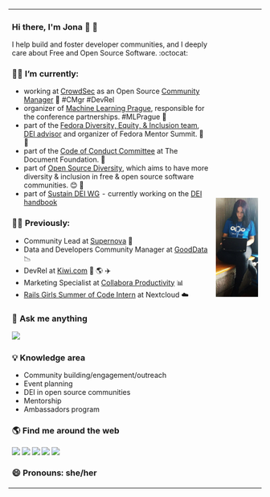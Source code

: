 <table border="0">
<tr>
<td>

### Hi there, I'm Jona 👋 🌻

<!--
**jonatoni/jonatoni** is a ✨ _special_ ✨ repository because its `README.md` (this file) appears on your GitHub profile.

Here are some ideas to get you started:

- 🔭 I’m currently working on ...
- 🌱 I’m currently learning ...
- 👯 I’m looking to collaborate on ...
- 🤔 I’m looking for help with ...
- 💬 Ask me about ...
- 📫 How to reach me: ...
- 😄 Pronouns: ...
- ⚡ Fun fact: ...
-->

I help build and foster developer communities, and I deeply care about Free and Open Source Software. :octocat:

### 👩‍💻 I’m currently:
* working at [CrowdSec](https://www.crowdsec.net/) as an Open Source [Community Manager](https://www.crowdsec.net/community) 🥑 #CMgr #DevRel
* organizer of [Machine Learning Prague](https://mlprague.com/), responsible for the conference partnerships. #MLPrague 🙌
* part of the [Fedora Diversity, Equity, & Inclusion team](https://docs.fedoraproject.org/en-US/diversity-inclusion/), [DEI advisor](https://docs.fedoraproject.org/en-US/dei/roles/council-advisor/) and organizer of Fedora Mentor Summit. 🐧 💙
* part of the [Code of Conduct Committee](https://www.documentfoundation.org/code-of-conduct/) at The Document Foundation. 💚 
* part of [Open Source Diversity](https://opensourcediversity.org/), which aims to have more diversity & inclusion in free & open source software communities. 😊 🌼
* part of [Sustain DEI WG](https://sustainoss.org/working-groups/diversity-equity-inclusion/) - currently working on the [DEI handbook](https://sustainoss.org/dei-handbook/intro.html)
  
### 👩‍💻 Previously:
* Community Lead at [Supernova](https://www.supernova.io/) 🥑
* Data and Developers Community Manager at [GoodData](https://www.gooddata.com/developers/) 📉
* DevRel at [Kiwi.com](https://code.kiwi.com/) 🚀 🌎 ✈️
* Marketing Specialist at [Collabora Productivity](https://www.collaboraoffice.com/) 📊
* [Rails Girls Summer of Code Intern](https://www.youtube.com/watch?v=OpMtsE_MICs) at Nextcloud ☁️ 

### 💬 Ask me anything
[![](https://img.shields.io/badge/Telegram-2CA5E0?style=for-the-badge&logo=telegram&logoColor=white)](https://t.me/jonatoni)

### 💡 Knowledge area
* Community building/engagement/outreach
* Event planning
* DEI in open source communities
* Mentorship
* Ambassadors program

### 🌎 Find me around the web
[![](https://img.shields.io/badge/Mastodon-563ACC?style=for-the-badge&logo=mastodon&logoColor=white)](https://mastodon.social/@jonatoni)
[![](https://img.shields.io/badge/Twitter-1DA1F2?style=for-the-badge&logo=twitter&logoColor=white)](https://twitter.com/jonatoni)
[![](https://img.shields.io/badge/Website-8A2BE2?style=for-the-badge)](https://jona.azizaj.com)
[![](https://img.shields.io/badge/Keybase-ff6f21?style=for-the-badge&logo=keybase&logoColor=white)](https://keybase.io/jonatoni)
[![](https://img.shields.io/badge/Fedora%20Wiki-337acc?style=for-the-badge&logo=fedora&logoColor=white)](https://fedoraproject.org/wiki/User:Jonatoni)


### 😄 Pronouns: she/her

</td>

<td>
<img src="https://github.com/jonatoni/jonatoni/blob/main/jonatoni_github.jpg">
</td>

